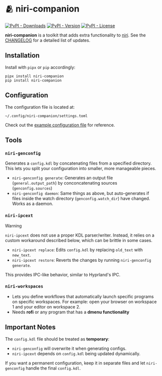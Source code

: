 # 🫂 niri-companion

[![PyPI - Downloads](https://img.shields.io/pypi/dd/niri-companion)](https://pypi.org/project/niri-companion/) [![PyPI - Version](https://img.shields.io/pypi/v/niri-companion)](https://pypi.org/project/niri-companion/) [![PyPI - License](https://img.shields.io/pypi/l/niri-companion)](https://pypi.org/project/niri-companion/)

**niri-companion** is a toolkit that adds extra functionality to [niri](https://github.com/YaLTeR/niri). See the [CHANGELOG](./CHANGELOG.md) for a detailed list of updates.

## Installation

Install with `pipx` or `pip` accordingly:

```
pipx install niri-companion
pip install niri-companion
```

## Configuration

The configuration file is located at:

```
~/.config/niri-companion/settings.toml
```

Check out the [example configuration file](./examples/settings.toml) for reference.

## Tools

### `niri-genconfig`

Generates a `config.kdl` by concatenating files from a specified directory.
This lets you split your configuration into smaller, more manageable pieces.

- `niri-genconfig generate`: Generates an output file (`general.output_path`) by conconcatenating sources (`genconfig.sources`)
- `niri-genconfig daemon`: Same things as above, but auto-generates if files inside the watch directory (`genconfig.watch_dir`) have changed. Works as a daemon.

### `niri-ipcext`

> [!WARNING]
> `niri-ipcext` does not use a proper KDL parser/writer. Instead, it relies on a custom workaround described below, which can be brittle in some cases.

- `niri-ipcext replace`: Edits `config.kdl` by replacing `old_text` with `new_text`.
- `niri-ipcext restore`: Reverts the changes by running `niri-genconfig generate`.

This provides IPC-like behavior, similar to Hyprland's IPC.

### `niri-workspaces`

- Lets you define workflows that automatically launch specific programs on specific workspaces. For example: open your browser on workspace 1 and your editor on workspace 2.
- Needs **rofi** or any program that has a **dmenu functionality**

## Important Notes

The `config.kdl` file should be treated as **temporary**:

* `niri-genconfig` will overwrite it when generating configs.
* `niri-ipcext` depends on `config.kdl` being updated dynamically.

If you want a permanent configuration, keep it in separate files and let `niri-genconfig` handle the final `config.kdl`.
